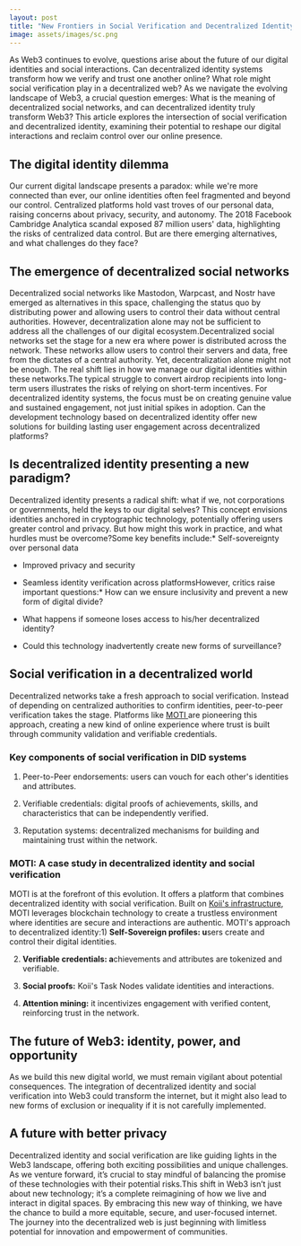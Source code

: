 ```yaml
---
layout: post
title: "New Frontiers in Social Verification and Decentralized Identity"
image: assets/images/sc.png
---
```


As Web3 continues to evolve, questions arise about the future of our digital identities and social interactions. Can decentralized identity systems transform how we verify and trust one another online? What role might social verification play in a decentralized web? As we navigate the evolving landscape of Web3, a crucial question emerges: What is the meaning of decentralized social networks, and can decentralized identity truly transform Web3? This article explores the intersection of social verification and decentralized identity, examining their potential to reshape our digital interactions and reclaim control over our online presence.

## **The digital identity dilemma**

Our current digital landscape presents a paradox: while we're more connected than ever, our online identities often feel fragmented and beyond our control. Centralized platforms hold vast troves of our personal data, raising concerns about privacy, security, and autonomy. The 2018 Facebook Cambridge Analytica scandal exposed 87 million users' data, highlighting the risks of centralized data control. But are there emerging alternatives, and what challenges do they face?

## **The emergence of decentralized social networks**


Decentralized social networks like Mastodon, Warpcast, and Nostr have emerged as alternatives in this space, challenging the status quo by distributing power and allowing users to control their data without central authorities. However, decentralization alone may not be sufficient to address all the challenges of our digital ecosystem.Decentralized social networks set the stage for a new era where power is distributed across the network. These networks allow users to control their servers and data, free from the dictates of a central authority. Yet, decentralization alone might not be enough. The real shift lies in how we manage our digital identities within these networks.The typical struggle to convert airdrop recipients into long-term users illustrates the risks of relying on short-term incentives. For decentralized identity systems, the focus must be on creating genuine value and sustained engagement, not just initial spikes in adoption. Can the development technology based on decentralized identity offer new solutions for building lasting user engagement across decentralized platforms?

## **Is decentralized identity presenting a new paradigm?**

Decentralized identity presents a radical shift: what if we, not corporations or governments, held the keys to our digital selves? This concept envisions identities anchored in cryptographic technology, potentially offering users greater control and privacy. But how might this work in practice, and what hurdles must be overcome?Some key benefits include:* Self-sovereignty over personal data

* Improved privacy and security

* Seamless identity verification across platformsHowever, critics raise important questions:* How can we ensure inclusivity and prevent a new form of digital divide?

* What happens if someone loses access to his/her decentralized identity?

* Could this technology inadvertently create new forms of surveillance?

## **Social verification in a decentralized world**

Decentralized networks take a fresh approach to social verification. Instead of depending on centralized authorities to confirm identities, peer-to-peer verification takes the stage. Platforms like [MOTI ](https://home.moti.bio/)are pioneering this approach, creating a new kind of online experience where trust is built through community validation and verifiable credentials.

### **Key components of social verification in DID systems**

1. Peer-to-Peer endorsements: users can vouch for each other's identities and attributes.

2. Verifiable credentials: digital proofs of achievements, skills, and characteristics that can be independently verified.

3. Reputation systems: decentralized mechanisms for building and maintaining trust within the network.

### **MOTI: A case study in decentralized identity and social verification**

MOTI is at the forefront of this evolution. It offers a platform that combines decentralized identity with social verification. Built on [Koii's infrastructure](https://www.koii.network/ecosystem), MOTI leverages blockchain technology to create a trustless environment where identities are secure and interactions are authentic. MOTI's approach to decentralized identity:1) **Self-Sovereign profiles: u**sers create and control their digital identities.

2) **Verifiable credentials: a**chievements and attributes are tokenized and verifiable.

3) **Social proofs:** Koii's Task Nodes validate identities and interactions.

4) **Attention mining:** it incentivizes engagement with verified content, reinforcing trust in the network.

## **The future of Web3: identity, power, and opportunity**

As we build this new digital world, we must remain vigilant about potential consequences. The integration of decentralized identity and social verification into Web3 could transform the internet, but it might also lead to new forms of exclusion or inequality if it is not carefully implemented.

## **A future with better privacy**

Decentralized identity and social verification are like guiding lights in the Web3 landscape, offering both exciting possibilities and unique challenges. As we venture forward, it’s crucial to stay mindful of balancing the promise of these technologies with their potential risks.This shift in Web3 isn’t just about new technology; it’s a complete reimagining of how we live and interact in digital spaces. By embracing this new way of thinking, we have the chance to build a more equitable, secure, and user-focused internet. The journey into the decentralized web is just beginning with limitless potential for innovation and empowerment of communities.
